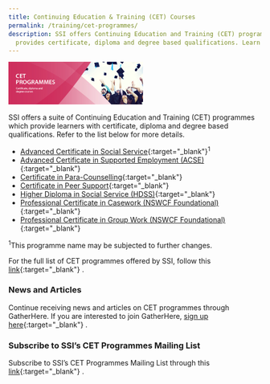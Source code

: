 ```yaml
---
title: Continuing Education & Training (CET) Courses
permalink: /training/cet-programmes/
description: SSI offers Continuing Education and Training (CET) programmes which
  provides certificate, diploma and degree based qualifications. Learn more!
---
```

![Social Service Institute (SSI) Singapore - Continuing Education & Training (CET) Courses](/images/training/CET-programmes-SSI_header-banner-757-x-239px10.jpg)


SSI offers a suite of Continuing Education and Training (CET) programmes which provide learners with certificate, diploma and degree based qualifications. Refer to the list below for more details.

-   [Advanced Certificate in Social Service](/training/cet-programmes/advanced-certificate-in-social-service/){:target="_blank"}<sup>1</sup>
-   [Advanced Certificate in Supported Employment (ACSE)](/training/cet-programmes/advance-certificate-in-supported-employment/){:target="_blank"}   
-   [Certificate in Para-Counselling](/training/cet-programmes/certificate-in-para-counselling/){:target="_blank"}   
-   [Certificate in Peer Support](/training/cet-programmes/certificate-in-peer-support/){:target="_blank"}   
-   [Higher Diploma in Social Service (HDSS)](/training/cet-programmes/Higher-Diploma-in-Social-Service/){:target="_blank"} 
-   [Professional Certificate in Casework (NSWCF Foundational)](/training/cet-programmes/professional-certificate-in-casework-(nswcf-foundational)/){:target="_blank"}   
-   [Professional Certificate in Group Work (NSWCF Foundational)](/training/cet-programmes/professional-certificate-in-group-work-(nswcf-foundational)/){:target="_blank"}   

<sup>1</sup>This programme name may be subjected to further changes.

For the full list of CET programmes offered by SSI, follow this  [link](https://iltms.ssi.gov.sg/registration#/Course){:target="_blank"}   .

### **News and Articles**

Continue receiving news and articles on CET programmes through GatherHere. If you are interested to join GatherHere, [sign up here](https://go.gov.sg/gh-signup){:target="_blank"} .

### **Subscribe to SSI’s CET Programmes Mailing List**

Subscribe to SSI’s CET Programmes Mailing List through this  [link](https://form.gov.sg/#!/62062a0f8cb95c001235e55d){:target="_blank"}   .